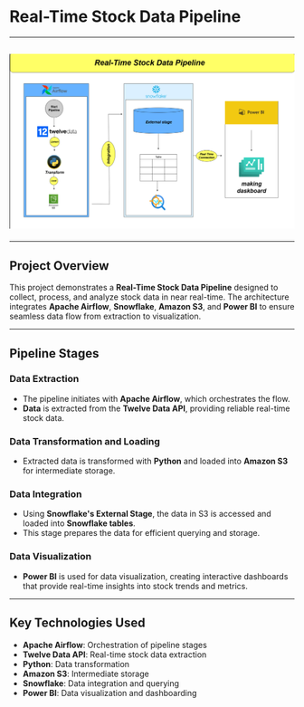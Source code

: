 # Real-Time Stock Data Pipeline

---

## ![Real-Time Stock Data Pipeline Diagram](/Project_Structure.PNG)

---

## Project Overview

This project demonstrates a **Real-Time Stock Data Pipeline** designed to collect, process, and analyze stock data in near real-time. The architecture integrates **Apache Airflow**, **Snowflake**, **Amazon S3**, and **Power BI** to ensure seamless data flow from extraction to visualization.

---

## Pipeline Stages

### Data Extraction

- The pipeline initiates with **Apache Airflow**, which orchestrates the flow.
- **Data** is extracted from the **Twelve Data API**, providing reliable real-time stock data.

### Data Transformation and Loading

- Extracted data is transformed with **Python** and loaded into **Amazon S3** for intermediate storage.

### Data Integration

- Using **Snowflake's External Stage**, the data in S3 is accessed and loaded into **Snowflake tables**.
- This stage prepares the data for efficient querying and storage.

### Data Visualization

- **Power BI** is used for data visualization, creating interactive dashboards that provide real-time insights into stock trends and metrics.

---

## Key Technologies Used

- **Apache Airflow**: Orchestration of pipeline stages
- **Twelve Data API**: Real-time stock data extraction
- **Python**: Data transformation
- **Amazon S3**: Intermediate storage
- **Snowflake**: Data integration and querying
- **Power BI**: Data visualization and dashboarding
